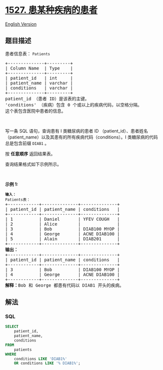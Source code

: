 # [1527. 患某种疾病的患者](https://leetcode.cn/problems/patients-with-a-condition)

[English Version](/solution/1500-1599/1527.Patients%20With%20a%20Condition/README_EN.md)

## 题目描述

<!-- 这里写题目描述 -->

<p>患者信息表：&nbsp;<code>Patients</code></p>

<pre>
+--------------+---------+
| Column Name  | Type    |
+--------------+---------+
| patient_id   | int     |
| patient_name | varchar |
| conditions   | varchar |
+--------------+---------+
patient_id （患者 ID）是该表的主键。
'conditions' （疾病）包含 0 个或以上的疾病代码，以空格分隔。
这个表包含医院中患者的信息。</pre>

<p>&nbsp;</p>

<p>写一条&nbsp;SQL 语句，查询患有 I 类糖尿病的患者&nbsp;ID （patient_id）、患者姓名（patient_name）以及其患有的所有疾病代码（conditions）。I 类糖尿病的代码总是包含前缀&nbsp;<code>DIAB1</code>&nbsp;。</p>

<p>按 <strong>任意顺序</strong> 返回结果表。</p>

<p>查询结果格式如下示例所示。</p>

<p>&nbsp;</p>

<p><strong>示例 1:</strong></p>

<pre>
<code><strong>输入：
</strong>Patients表：</code>
+------------+--------------+--------------+
| patient_id | patient_name | conditions   |
+------------+--------------+--------------+
| 1          | Daniel      &nbsp;| YFEV COUGH   |
| 2    &nbsp;     | Alice        |            &nbsp; |
| 3    &nbsp;     | Bob         &nbsp;| DIAB100 MYOP&nbsp;|
| 4 &nbsp;        | George      &nbsp;| ACNE DIAB100&nbsp;|
| 5 &nbsp;        | Alain       &nbsp;| DIAB201     &nbsp;|
+------------+--------------+--------------+
<strong>输出：</strong>
+------------+--------------+--------------+
| patient_id | patient_name | conditions   |
+------------+--------------+--------------+
| 3    &nbsp;     | Bob         &nbsp;| DIAB100 MYOP&nbsp;|
| 4 &nbsp;        | George   &nbsp;   | ACNE DIAB100&nbsp;| 
+------------+--------------+--------------+
<strong>解释：</strong>Bob 和 George 都患有代码以 DIAB1 开头的疾病。</pre>

## 解法

### **SQL**

```sql
SELECT
    patient_id,
    patient_name,
    conditions
FROM
    patients
WHERE
    conditions LIKE 'DIAB1%'
    OR conditions LIKE '% DIAB1%';
```
